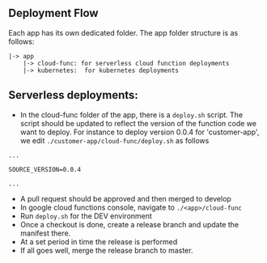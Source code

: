 ## Deployment Flow

Each app has its own dedicated folder. The app folder structure is as follows:
```
|-> app
    |-> cloud-func: for serverless cloud function deployments
    |-> kubernetes:  for kubernetes deployments
```
## Serverless deployments:
- In the cloud-func folder of the app, there is a ```deploy.sh``` script. The script should be updated to reflect the version of the function code we want to deploy. For instance to deploy version 0.0.4 for 'customer-app', 
we edit ```./customer-app/cloud-func/deploy.sh``` as follows
```shell
...

SOURCE_VERSION=0.0.4

...

```
- A pull request should be approved and then merged to develop
- In google cloud functions console, navigate to ```./<app>/cloud-func```
- Run ```deploy.sh``` for the DEV environment
- Once a checkout is done, create a release branch and update the manifest there.
- At a set period in time the release is performed
- If all goes well, merge the release branch to master.

